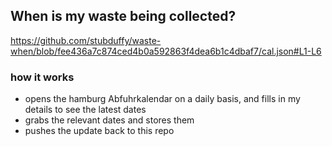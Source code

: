 ## When is my waste being collected?
  https://github.com/stubduffy/waste-when/blob/fee436a7c874ced4b0a592863f4dea6b1c4dbaf7/cal.json#L1-L6
  
  ### how it works
  - opens the hamburg Abfuhrkalendar on a daily basis, and fills in my details to see the latest dates
  - grabs the relevant dates and stores them
  - pushes the update back to this repo
  
